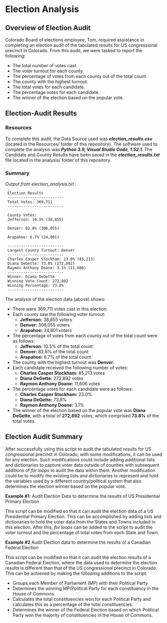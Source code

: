 # Election Analysis

## Overview of Election Audit 

Colorado Board of elections employee, Tom, required assistance in completing an election audit of the tabulated results for US congressional precinct in Colorado. From this audit, we were tasked to report the following:

 - The total number of votes cast.
 - The voter turnout for each county.
 - The percentage of votes from each county out of the total count.
 - The county with the highest turnout.
 - The total votes for each candidate.
 - The percentage votes for each candidate.
 - The winner of the election based on the popular vote.
 
 ## Election-Audit Results
 
 ### Resources
 
 To complete this audit, the Data Source used was _**election_results.csv**_ (located in the Resources/ folder of this repository). The software used to complete the analysis was _**Python 3.9, Visual Studio Code, 1.52.1**_. The Candidate and County Results have been saved in the _**election_results.txt**_ file located in the analysis/ folder of this repository.
 
 ### Summary
  
   _Output from election_analysis.txt :_
     
     Election Results
     -------------------------
     Total Votes: 369,711
     -------------------------

     County Votes:
     Jefferson: 10.5% (38,855)

     Denver: 82.8% (306,055)

     Arapahoe: 6.7% (24,801)

     -------------------------
     Largest County Turnout: Denver
     -------------------------
     Charles Casper Stockham: 23.0% (85,213)
     Diana DeGette: 73.8% (272,892)
     Raymon Anthony Doane: 3.1% (11,606)
     -------------------------
     Winner: Diana DeGette
     Winning Vote Count: 272,892
     Winning Percentage: 73.8%
     -------------------------
  
The analysis of the election data (above) shows:
  - There were 369,711 votes cast in this election. 
  - Each county saw the following voter turnout:
     - **Jefferson:** 38,855 voters
     - **Denver:** 306,055 voters
     - **Arapahoe:** 24,801 voters
  - The percentage of votes from each county out of the total count were as follows:
    - **Jefferson:** 10.5% of the total count
    - **Denver:** 82.8% of the total count
    - **Arapahoe:** 6.7% of the total count
  - The county with the highest turnout was **Denver**.
  - Each candidate received the following number of votes:
    - **Charles Casper Stockham:** 85,213 votes
    - **Diana DeGette:** 272,892 votes
    - **Raymon Anthony Doane:** 11,606 votes
  - The percentage votes for each candidate were as follows:
    - **Charles Casper Stockham:** 23.0%
    - **Diana DeGette:** 73.8%
    - **Raymon Anthony Doane:** 3.1%
  - The winner of the election based on the popular vote was **Diana DeGette**, with a total of **272,892** votes, which comprised **73.8%** of the total votes.

## Election Audit Summary

After successfully using this script to audit the tabulated results for US congressional precinct in Colorado, with some modifications, it can be used for any election. Such modifications could include adding additional lists and dictionaries to capture voter data outside of counties with subsequent additions of _for loops_ to audit the data within them. Another modification could be to modify the existing lists and dictionaries to represent and hold the variables used by a different country/political system that also determines the election winner based on the popular vote.

  **Example #1**: Audit Election Data to determine the results of US Presidential Primary Election 
  
  This script can be modified so that it can audit the election data of a US Presidential Primary Election. This can be accomplished by adding lists and dictionaries to hold the voter data from the States and Towns included in this election. After this, _for loops_ can be added to the script to audit the voter turnout and the percentage of total votes from each State and Town. 
  
  **Example #2**  Audit Election data to determine the results of a Canadian Federal Election
  
  This script can be modified so that it can audit the election results of a Canadian Federal Election, where the data used to determine the election results is different than that of the US congressional precinct in Colorado. This can be achieved by making the following additions to the script:
   - Groups each Member of Parliament (MP) with their Political Party.
   - Determines the winning MP/Political Party for each constituency in the House of Commons.
   - Calculates the total constituencies won for each Political Party and calculates this as a percentage of the total constituencies. 
   - Determines the winner of the Federal Election based on which Political Party won the majority of constituencies in the House of Commons. 

 
